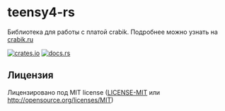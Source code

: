 # teensy4-rs

Библиотека для работы с платой crabik. Подробнее можно узнать на [crabik.ru](https://crabik.ru/)

[![crates.io][]][1] [![docs.rs]][2]

[crates.io]: https://img.shields.io/crates/v/crabik-board
[1]: https://crates.io/crates/crabik-board
[docs.rs]: https://docs.rs/crabik-board/badge.svg
[2]: https://docs.rs/crabik-board/

## Лицензия

Лицензировано под MIT license ([LICENSE-MIT][license-mit] или http://opensource.org/licenses/MIT)

[license-mit]: LICENSE-MIT
